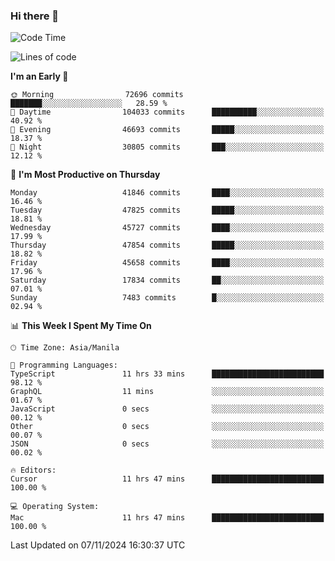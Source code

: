 ### Hi there 👋

<!--START_SECTION:waka-->
![Code Time](http://img.shields.io/badge/Code%20Time-5%2C680%20hrs%2023%20mins-blue)

![Lines of code](https://img.shields.io/badge/From%20Hello%20World%20I%27ve%20Written-116.3%20million%20lines%20of%20code-blue)

**I'm an Early 🐤** 

```text
🌞 Morning                72696 commits       ███████░░░░░░░░░░░░░░░░░░   28.59 % 
🌆 Daytime                104033 commits      ██████████░░░░░░░░░░░░░░░   40.92 % 
🌃 Evening                46693 commits       █████░░░░░░░░░░░░░░░░░░░░   18.37 % 
🌙 Night                  30805 commits       ███░░░░░░░░░░░░░░░░░░░░░░   12.12 % 
```
📅 **I'm Most Productive on Thursday** 

```text
Monday                   41846 commits       ████░░░░░░░░░░░░░░░░░░░░░   16.46 % 
Tuesday                  47825 commits       █████░░░░░░░░░░░░░░░░░░░░   18.81 % 
Wednesday                45727 commits       ████░░░░░░░░░░░░░░░░░░░░░   17.99 % 
Thursday                 47854 commits       █████░░░░░░░░░░░░░░░░░░░░   18.82 % 
Friday                   45658 commits       ████░░░░░░░░░░░░░░░░░░░░░   17.96 % 
Saturday                 17834 commits       ██░░░░░░░░░░░░░░░░░░░░░░░   07.01 % 
Sunday                   7483 commits        █░░░░░░░░░░░░░░░░░░░░░░░░   02.94 % 
```


📊 **This Week I Spent My Time On** 

```text
🕑︎ Time Zone: Asia/Manila

💬 Programming Languages: 
TypeScript               11 hrs 33 mins      █████████████████████████   98.12 % 
GraphQL                  11 mins             ░░░░░░░░░░░░░░░░░░░░░░░░░   01.67 % 
JavaScript               0 secs              ░░░░░░░░░░░░░░░░░░░░░░░░░   00.12 % 
Other                    0 secs              ░░░░░░░░░░░░░░░░░░░░░░░░░   00.07 % 
JSON                     0 secs              ░░░░░░░░░░░░░░░░░░░░░░░░░   00.02 % 

🔥 Editors: 
Cursor                   11 hrs 47 mins      █████████████████████████   100.00 % 

💻 Operating System: 
Mac                      11 hrs 47 mins      █████████████████████████   100.00 % 
```


 Last Updated on 07/11/2024 16:30:37 UTC
<!--END_SECTION:waka-->


<!--
**rad182/rad182** is a ✨ _special_ ✨ repository because its `README.md` (this file) appears on your GitHub profile.

Here are some ideas to get you started:

- 🔭 I’m currently working on ...
- 🌱 I’m currently learning ...
- 👯 I’m looking to collaborate on ...
- 🤔 I’m looking for help with ...
- 💬 Ask me about ...
- 📫 How to reach me: ...
- 😄 Pronouns: ...
- ⚡ Fun fact: ...
-->
